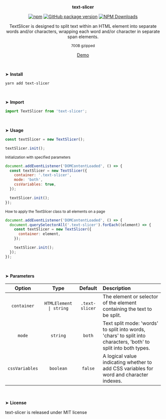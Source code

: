 <br>
<p align="center"><strong>text-slicer</strong></p>

<div align="center">

[![npm](https://img.shields.io/npm/v/text-slicer.svg?colorB=brightgreen)](https://www.npmjs.com/package/text-slicer)
[![GitHub package version](https://img.shields.io/github/package-json/v/ux-ui-pro/text-slicer.svg)](https://github.com/ux-ui-pro/text-slicer)
[![NPM Downloads](https://img.shields.io/npm/dm/text-slicer.svg?style=flat)](https://www.npmjs.org/package/text-slicer)

</div>

<p align="center">TextSlicer is designed to split text within an HTML element into separate words and/or characters, wrapping each word and/or character in separate span elements.</p>
<p align="center"><sup>700B gzipped</sup></p>
<p align="center"><a href="https://codepen.io/ux-ui/pen/vYMoGoG">Demo</a></p>
<br>

&#10148; **Install**

```console
yarn add text-slicer
```
<br>

&#10148; **Import**

```javascript
import TextSlicer from 'text-slicer';
```
<br>

&#10148; **Usage**

```javascript
const textSlicer = new TextSlicer();

textSlicer.init();
```

<sub>Initialization with specified parameters</sub>
```javascript
document.addEventListener('DOMContentLoaded', () => {
  const textSlicer = new TextSlicer({
    container: '.text-slicer',
    mode: 'both',
    cssVariables: true,
  });

  textSlicer.init();
});
```

<sub>How to apply the TextSlicer class to all elements on a page</sub>
```javascript
document.addEventListener('DOMContentLoaded', () => {
  document.querySelectorAll('.text-slicer').forEach((element) => {
    const textSlicer = new TextSlicer({
      container: element,
    });

    textSlicer.init();
  });
});
```
<br>

&#10148; **Parameters**

|     Option     |          Type           |    Default     | Description                                                                                                      |
|:--------------:|:-----------------------:|:--------------:|:-----------------------------------------------------------------------------------------------------------------|
|  `container`   | `HTMLElement \| string` | `.text-slicer` | The element or selector of the element containing the text to be split.                                          |
|     `mode`     |        `string`         |     `both`     | Text split mode: 'words' to split into words, 'chars' to split into characters, 'both' to split into both types. |
| `cssVariables` |        `boolean`        |    `false`     | A logical value indicating whether to add CSS variables for word and character indexes.                          |
<br>

&#10148; **License**

text-slicer is released under MIT license
